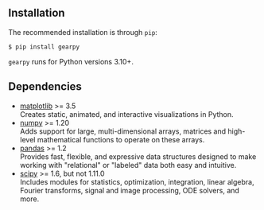 ## Installation

The recommended installation is through `pip`:

```console
$ pip install gearpy
```

`gearpy` runs for Python versions 3.10+.

## Dependencies

- [matplotlib](https://matplotlib.org) >= 3.5  
  Creates static, animated, and interactive visualizations in Python.
- [numpy](https://numpy.org) >= 1.20  
  Adds support for large, multi-dimensional arrays, matrices and 
  high-level mathematical functions to operate on these arrays.
- [pandas](https://pandas.pydata.org) >= 1.2  
  Provides fast, flexible, and expressive data structures designed to 
  make working with "relational" or "labeled" data both easy and 
  intuitive. 
- [scipy](https://scipy.org) >= 1.6, but not 1.11.0  
  Includes modules for statistics, optimization, integration, linear 
  algebra, Fourier transforms, signal and image processing, ODE solvers, 
  and more.
